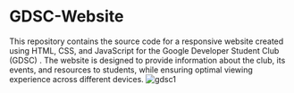 # GDSC-Website
This repository contains the source code for a responsive website created using HTML, CSS, and JavaScript for the Google Developer Student Club (GDSC) . The website is designed to provide information about the club, its events, and resources to students, while ensuring optimal viewing experience across different devices.
![gdsc1](https://github.com/user-attachments/assets/adee1ccd-1052-4965-964c-e7a23baf46c2)
